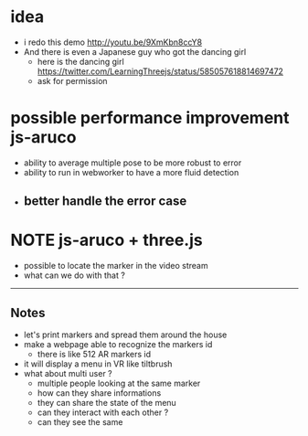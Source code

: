 # idea
- i redo this demo http://youtu.be/9XmKbn8ccY8
- And there is even a Japanese guy who got the dancing girl
  - here is the dancing girl https://twitter.com/LearningThreejs/status/585057618814697472
  - ask for permission
  
# possible performance improvement js-aruco
- ability to average multiple pose to be more robust to error
- ability to run in webworker to have a more fluid detection
- better handle the error case
  - 

# NOTE js-aruco + three.js
- possible to locate the marker in the video stream
- what can we do with that ?

---

## Notes
- let's print markers and spread them around the house
- make a webpage able to recognize the markers id
  - there is like 512 AR markers id
- it will display a menu in VR like tiltbrush
- what about multi user ?
  - multiple people looking at the same marker
  - how can they share informations
  - they can share the state of the menu
  - can they interact with each other ?
  - can they see the same  
